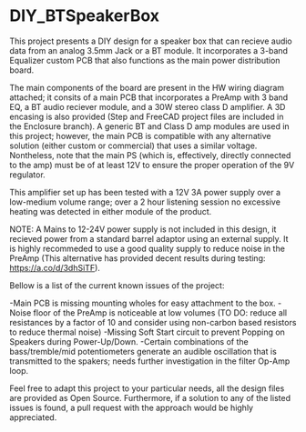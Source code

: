 # DIY_BTSpeakerBox
This project presents a DIY design for a speaker box that can recieve audio data from an analog 3.5mm Jack or a BT module. It incorporates a 3-band Equalizer custom PCB that also functions as the main power distribution board.


The main components of the board are present in the HW wiring diagram attached; it consits of a main PCB that incorporates a PreAmp with 3 band EQ, a BT audio reciever module, and a 30W stereo class D amplifier. A 3D encasing is also provided (Step and FreeCAD project files are included in the Enclosure branch). A generic BT and Class D amp modules are used in this project; however, the main PCB is compatible with any alternative solution (either custom or commercial) that uses a similar voltage. Nontheless, note that the main PS (which is, effectively, directly connected to the amp) must be of at least 12V to ensure the proper operation of the 9V regulator.

This amplifier set up has been tested with a 12V 3A power supply over a low-medium volume range; over a 2 hour listening session no excessive heating was detected in either module of the product.

NOTE: A Mains to 12-24V power supply is not included in this design, it recieved power from a standard barrel adaptor using an external supply. It is highly recommeded to use a good quality supply to reduce noise in the PreAmp (This alternative has provided decent results during testing: https://a.co/d/3dhSiTF).


Bellow is a list of the current known issues of the project:

-Main PCB is missing mounting wholes for easy attachment to the box.
-Noise floor of the PreAmp is noticeable at low volumes (TO DO: reduce all resistances by a factor of 10 and consider using non-carbon based resistors to reduce thermal noise)
-Missing Soft Start circuit to prevent Popping on Speakers during Power-Up/Down.
-Certain combinations of the bass/tremble/mid potentiometers generate an audible oscillation that is transmitted to the spakers; needs further investigation in the filter Op-Amp loop.


Feel free to adapt this project to your particular needs, all the design files are provided as Open Source. Furthermore, if a solution to any of the listed issues is found, a pull request with the approach would be highly appreciated.
